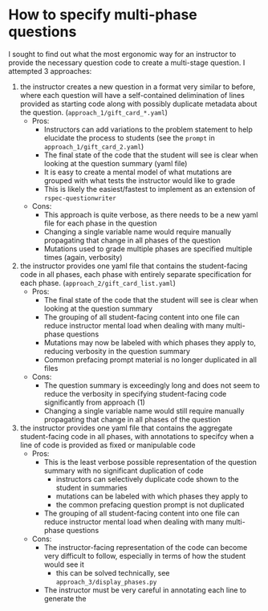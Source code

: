 # How to specify multi-phase questions

I sought to find out what the most ergonomic way for an instructor to provide the necessary question code to create a multi-stage question. I attempted 3 approaches: 
1) the instructor creates a new question in a format very similar to before, where each question will have a self-contained delimination of lines provided as starting code along with possibly duplicate metadata about the question. (`approach_1/gift_card_*.yaml`)
    - Pros: 
        - Instructors can add variations to the problem statement to help elucidate the process to students (see the `prompt` in `approach_1/gift_card_2.yaml`)
        - The final state of the code that the student will see is clear when looking at the question summary (yaml file)
        - It is easy to create a mental model of what mutations are grouped with what tests the instructor would like to grade
        - This is likely the easiest/fastest to implement as an extension of `rspec-questionwriter`
    - Cons:
        - This approach is quite verbose, as there needs to be a new yaml file for each phase in the question
        - Changing a single variable name would require manually propagating that change in all phases of the question
        - Mutations used to grade multiple phases are specified multiple times (again, verbosity)
2) the instructor provides one yaml file that contains the student-facing code in all phases, each phase with entirely separate specification for each phase. (`approach_2/gift_card_list.yaml`)
    - Pros:
        - The final state of the code that the student will see is clear when looking at the question summary
        - The grouping of all student-facing content into one file can reduce instructor mental load when dealing with many multi-phase questions
        - Mutations may now be labeled with which phases they apply to, reducing verbosity in the question summary
        - Common prefacing prompt material is no longer duplicated in all files
    - Cons:
        - The question summary is exceedingly long and does not seem to reduce the verbosity in specifying student-facing code significantly from approach (1)
        - Changing a single variable name would still require manually propagating that change in all phases of the question
3) the instructor provides one yaml file that contains the aggregate student-facing code in all phases, with annotations to specifcy when a line of code is provided as fixed or manipulable code
    - Pros:
        - This is the least verbose possible representation of the question summary with no significant duplication of code
            - instructors can selectively duplicate code shown to the student in summaries
            - mutations can be labeled with which phases they apply to
            - the common prefacing question prompt is not duplicated
        - The grouping of all student-facing content into one file can reduce instructor mental load when dealing with many multi-phase questions
    - Cons:
        - The instructor-facing representation of the code can become very difficult to follow, especially in terms of how the student would see it
            - this can be solved technically, see `approach_3/display_phases.py`
        - The instructor must be very careful in annotating each line to generate the 
        